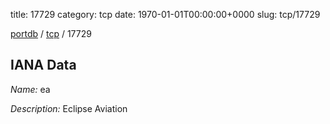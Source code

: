 title: 17729
category: tcp
date: 1970-01-01T00:00:00+0000
slug: tcp/17729

[portdb](/) / [tcp](/category/tcp.html) / 17729


## IANA Data

_Name:_ ea

_Description:_ Eclipse Aviation

